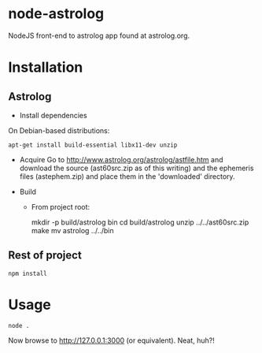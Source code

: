 # node-astrolog

NodeJS front-end to astrolog app found at astrolog.org.

# Installation

## Astrolog

- Install dependencies

On Debian-based distributions:

    apt-get install build-essential libx11-dev unzip

- Acquire
  Go to http://www.astrolog.org/astrolog/astfile.htm and download the source
  (ast60src.zip as of this writing) and the ephemeris files (astephem.zip) and
  place them in the 'downloaded' directory.

- Build
  - From project root:

    mkdir -p build/astrolog bin
    cd build/astrolog
    unzip ../../ast60src.zip
    make
    mv astrolog ../../bin

## Rest of project

    npm install

# Usage

    node .

Now browse to http://127.0.0.1:3000 (or equivalent). Neat, huh?!
